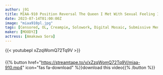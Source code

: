 ```yaml
---
author: j91
title: MIAA-910 Position Reversal The Queen I Met With Sexual Feeling Is A Junior Subordinate Who Was Always Sexually Harassed! Demon Glans Blame, Chasing Male Tide Soaked Until I Faint In Agony, I Was Made To Cum At The Company And Continued To Ejaculate... Sora Amakawa
date: 2023-07-14T01:00:00Z
image: "miaa910pl.jpg"
tags: [Censored, OL, Creampie, Solowork, Digital Mosaic, Submissive Men, Male Squirting]
maker: [MOODYZ]
actress: [Amakawa Sora]
---
```



{{< youtubepl xZzqWomQ72Tq9V >}}
###

{{% button href="https://streamtape.to/v/xZzqWomQ72Tq9V/miaa-910.mp4" icon="fas fa-download" %}}download this video{{% /button %}}

